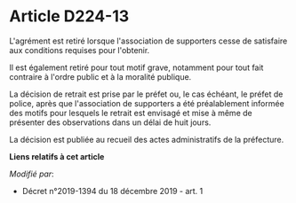 # Article D224-13

L'agrément est retiré lorsque l'association de supporters cesse de satisfaire aux conditions requises pour l'obtenir.

Il est également retiré pour tout motif grave, notamment pour tout fait contraire à l'ordre public et à la moralité publique.

La décision de retrait est prise par le préfet ou, le cas échéant, le préfet de police, après que l'association de supporters
a été préalablement informée des motifs pour lesquels le retrait est envisagé et mise à même de présenter des observations
dans un délai de huit jours.

La décision est publiée au recueil des actes administratifs de la préfecture.

**Liens relatifs à cet article**

_Modifié par_:

  - Décret n°2019-1394 du 18 décembre 2019 - art. 1
